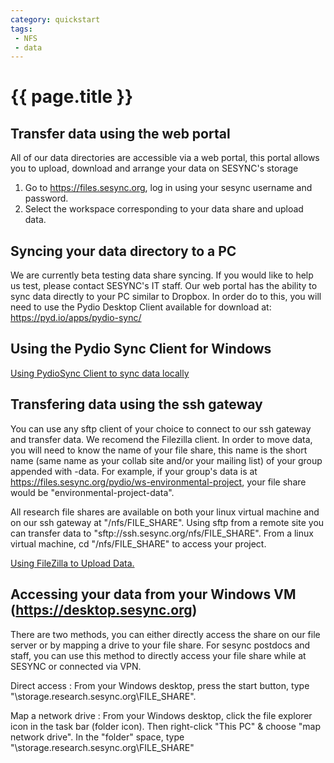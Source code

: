 ```yaml
---
category: quickstart
tags:
 - NFS
 - data
---
```


# {{ page.title }}

## Transfer data using the web portal

All of our data directories are accessible via a web portal, this portal allows
you to upload, download and arrange your data on SESYNC's storage

1. Go to <https://files.sesync.org>, log in using your sesync username and
   password.
2. Select the workspace corresponding to your data share and upload data.

## Syncing your data directory to a PC

We are currently beta testing data share syncing. If you would like to help us
test, please contact SESYNC's IT staff.  Our web portal has the ability to sync
data directly to your PC similar to Dropbox. In order do to this, you will need
to use the Pydio Desktop Client available for download at:
<https://pyd.io/apps/pydio-sync/>

## Using the Pydio Sync Client for Windows

[Using PydioSync Client to sync data locally](/blob/master/_posts/2018-01-09-syncing-data-local.md)

## Transfering data using the ssh gateway

You can use any sftp client of your choice to connect to our ssh gateway and
transfer data. We recomend the Filezilla client. In order to move data, you will
need to know the name of your file share, this name is the short name (same name
as your collab site and/or your mailing list) of your group appended with
-data. For example, if your group's data is at
<https://files.sesync.org/pydio/ws-environmental-project>, your file share would be
"environmental-project-data".

All research file shares are available on both your linux virtual machine and on
our ssh gateway at "/nfs/FILE_SHARE".  Using sftp from a remote site you can
transfer data to "sftp://ssh.sesync.org/nfs/FILE_SHARE". From a linux virtual
machine, cd "/nfs/FILE_SHARE" to access your project.

[Using FileZilla to Upload Data.](https://collab.sesync.org/sites/support/Frequently%20Asked%20Questions/Using%20FileZilla%20to%20Upload%20Data.aspx)

## Accessing your data from your Windows VM (<https://desktop.sesync.org>)

There are two methods, you can either directly access the share on our file
server or by mapping a drive to your file share. For sesync postdocs and staff,
you can use this method to directly access your file share while at SESYNC or
connected via VPN.

Direct access
: From your Windows desktop, press the start button, type
"\\storage.research.sesync.org\FILE_SHARE".

Map a network drive
: From your Windows desktop, click the file explorer icon in the task bar
(folder icon). Then right-click "This PC" & choose "map network drive". In the
"folder" space, type "\\storage.research.sesync.org\FILE_SHARE"
